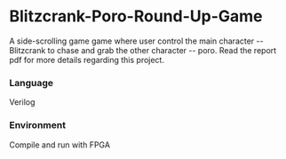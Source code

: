 # Blitzcrank-Poro-Round-Up-Game
A side-scrolling game game where user control the main character -- Blitzcrank to chase and grab the other character -- poro. Read the report pdf for more details regarding this project. 

### Language
Verilog

### Environment
Compile and run with FPGA
